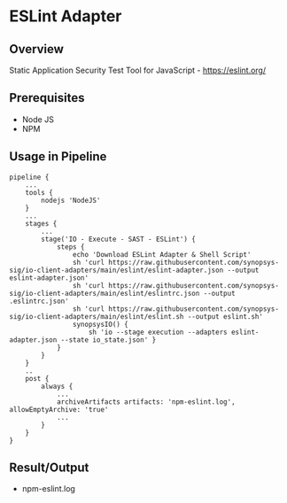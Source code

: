 # ESLint Adapter

## Overview

Static Application Security Test Tool for JavaScript - https://eslint.org/

## Prerequisites

- Node JS
- NPM

## Usage in Pipeline

````
pipeline {
    ...
    tools {
        nodejs 'NodeJS'
    }
    ...
    stages {
        ...
        stage('IO - Execute - SAST - ESLint') {
            steps {
                echo 'Download ESLint Adapter & Shell Script'
                sh 'curl https://raw.githubusercontent.com/synopsys-sig/io-client-adapters/main/eslint/eslint-adapter.json --output eslint-adapter.json'
                sh 'curl https://raw.githubusercontent.com/synopsys-sig/io-client-adapters/main/eslint/eslintrc.json --output .eslintrc.json'
                sh 'curl https://raw.githubusercontent.com/synopsys-sig/io-client-adapters/main/eslint/eslint.sh --output eslint.sh'
                synopsysIO() {
                    sh 'io --stage execution --adapters eslint-adapter.json --state io_state.json' }
            }
        }
    }
    ..
    post {
        always {
            ...
            archiveArtifacts artifacts: 'npm-eslint.log', allowEmptyArchive: 'true'
            ...
        }
    }
}
````

## Result/Output

- npm-eslint.log